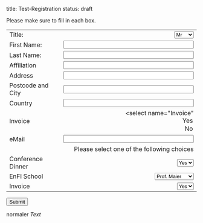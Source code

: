title: Test-Registration
status: draft

Please make sure to fill in each box. 


<div markdown="1" >
<form id="register" name="register" action="http://vianna.de/fcgi-bin/register2-enfi2015.py" method="POST">

|             |                                                                                                                  |
| --------    | ---------------------------------------------------------------------------------------------------------------: |
| Title:      | <select name="Title"><option>Mr</option><option>Mrs</option><option>Dr.</option><option>Prof.</option></select>  |
| First Name: | <input type="text" size="40" maxlength="50" name="FirstName">   |
| Last Name: | <input type="text" size="40" maxlength="50" name="LastName">     |
| Affiliation|  <input type="text" size="40" maxlength="50" name="Affiliation" >|
|Address|<input type="text" size="40" maxlength="80"  name="Address" >|
|Postcode and City|<input type="text" size="40" maxlength="40" name="City" >|
|Country| <input type="text" size="40" maxlength="40" name="Country" >|
|Invoice|<select name="Invoice" <option value="Ja">Yes</option><option value="Nein">No</option></select>|
| eMail       | <input type="text" size="40" maxlength="60" name="email">   |                                         |Phone| <input type="text" size="40" maxlength="40" name="Phone" >|
||  Please select one of the following choices |
|Conference Dinner| <select name="Conference_Dinner"><option>Yes</option><option>No</option></select>|
|EnFI School| <select name="EnFI_School"> <option>Prof. Maier</option><option>Prof. Kurt</option><option>not interested</option></select>|
|Invoice|<select name="Invoice"> <option>Yes</option><option>No</option></select>|
<span style="width:20%"><input type="submit" value="Submit">

</form>
</div>

<!--


Spamschutz...3+5 oder für den nutzer unsichtbares aber für den spambot sichtbares feld. http://sevenx.de/blog/php-formular-spamschutz-und-validierung-spam-emails-verhindern-auch-ohne-captcha/
-->

normaler *Text*

